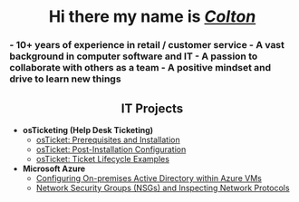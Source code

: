 <h1 align="center">Hi there my name is <i><a href= "https://www.linkedin.com/in/coltontrau/">Colton</a></i></h1>
<h3>
- 10+ years of experience in retail / customer service
- A vast background in computer software and IT
- A passion to collaborate with others as a team
- A positive mindset and drive to learn new things
</h3>


<h2 align = "center">IT Projects</h2>

- <b>osTicketing (Help Desk Ticketing)</b>
  - [osTicket: Prerequisites and Installation]()
  - [osTicket: Post-Installation Configuration]()
  - [osTicket: Ticket Lifecycle Examples]()
- <b>Microsoft Azure</b>
  - [Configuring On-premises Active Directory within Azure VMs]()
  - [Network Security Groups (NSGs) and Inspecting Network Protocols]()



